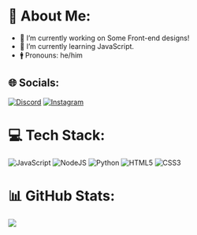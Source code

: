 # 💫 About Me:

- 🔭 I’m currently working on Some Front-end designs!
- 🌱 I’m currently learning JavaScript.
- 🚹 Pronouns: he/him

## 🌐 Socials:
[![Discord](https://img.shields.io/badge/Discord-%237289DA.svg?logo=discord&logoColor=white)](https://discord.gg/https://discord.gg/UmtEtYbyT5 ) [![Instagram](https://img.shields.io/badge/Instagram-%23E4405F.svg?logo=Instagram&logoColor=white)](https://instagram.com/WhoisNyma) 

# 💻 Tech Stack:
![JavaScript](https://img.shields.io/badge/JavaScript-F7DF1E?style=for-the-badge&logo=javascript&logoColor=white)
![NodeJS](https://img.shields.io/badge/node.js-6DA55F?style=for-the-badge&logo=node.js&logoColor=white)
![Python](https://img.shields.io/badge/Python-3776AB?style=for-the-badge&logo=python&logoColor=white)
![HTML5](https://img.shields.io/badge/HTML5-E34F26?style=for-the-badge&logo=html5&logoColor=white)
![CSS3](https://img.shields.io/badge/CSS3-1572B6?style=for-the-badge&logo=css3&logoColor=white)

# 📊 GitHub Stats:
![](https://github-readme-stats.vercel.app/api/top-langs/?username=whoisneon&theme=rose_pine&hide_border=true&include_all_commits=true&count_private=true&layout=compact)
